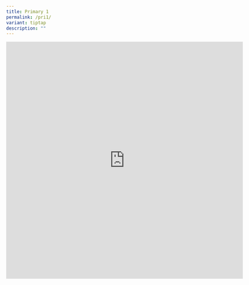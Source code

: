 ```yaml
---
title: Primary 1
permalink: /pri1/
variant: tiptap
description: ""
---
```

<div class="iframe-wrapper">
<iframe height="640" width="640" allowfullscreen="true" frameborder="0" src="https://docs.google.com/document/d/e/2PACX-1vQs-2LtCXGcLEdKhsR5s1GAoskok6Tjeqjl9FAYd3x_3gCkKJURaNOEhChcIEUAgw/pub?embedded=true"></iframe>
</div>
<p></p>